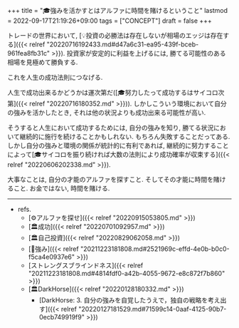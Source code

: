 +++
title = "🎓強みを活かすとはアルファに時間を賭けるということ"
lastmod = 2022-09-17T21:19:26+09:00
tags = ["CONCEPT"]
draft = false
+++

トレードの世界において, [💡投資の必勝法は存在しないが相場のエッジは存在する]({{< relref "20220716192433.md#d47a6c31-ea95-439f-bceb-961fea8fb31c" >}}). 投資家が安定的に利益を上げるには, 勝てる可能性のある相場を見極めて勝負する.

これを人生の成功法則につなげる.

人生で成功出来るかどうかは運次第だ([🎓努力したって成功するはサイコロ次第]({{< relref "20220716180352.md" >}})). しかしこういう環境において自分の強みを活かしたとき, それは他の状況よりも成功出来る可能性が高い.

そうすると人生において成功するためには, 自分の強みを知り, 勝てる状況において継続的に施行を続けることかもしれない. もちろん失敗することだってある. しかし自分の強みと環境の関係が統計的に有利であれば, 継続的に努力することによって[🎓サイコロを振り続ければ大数の法則により成功確率が収束する]({{< relref "20220606202338.md" >}}).

大事なことは, 自分の才能のアルファを探すこと. そしてその才能に時間を賭けること. お金ではない, 時間を賭ける.

---

-   refs.
    -   [⚙アルファを探せ]({{< relref "20220915053805.md" >}})
    -   [🏛成功]({{< relref "20220701092957.md" >}})
    -   [🏛自己投資]({{< relref "20220829062058.md" >}})
    -   [📝強み]({{< relref "20211223181808.md#2521969c-effd-4e0b-b0c0-f5ca4e0937e6" >}})
    -   [ストレングスブラインドネス]({{< relref "20211223181808.md#4814fdf0-a42b-4055-9672-e8c872f7b860" >}})
    -   [🏛DarkHorse]({{< relref "20220128180332.md" >}})
        -   [DarkHorse: 3. 自分の強みを自覚したうえで，独自の戦略を考え出す]({{< relref "20220127181529.md#71599c14-0aaf-4125-90b7-0ecb749919f9" >}})
